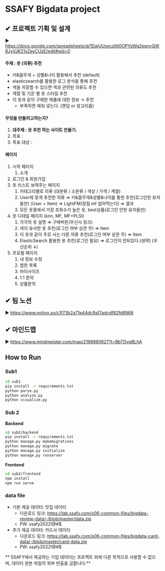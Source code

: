 # SSAFY Bigdata project

## ✔ 프로젝트 기획 및 설계
▶ https://docs.google.com/spreadsheets/d/1DajUUoxczjtIi0OPYsWq2eqnvQW8JyVJK21xZevCUzE/edit#gid=0

#### 주제 : 옷 (의류) 추천

- 키&몸무게 + 성별&나이 활용해서 추천 (default)
- elasticsearch를 활용한 로그 분석을 통해 추천
- 색을 저장할 수 있으면 색과 관련된 의류도 추천
- 계절 및 기온 별 옷 스타일 추천
- 이 옷과 같이 구매한 제품에 대한 정보 → 추천
  - 부족하면 채워 넣는다. (랜덤 or 알고리즘)

#### 무엇을 만들려고하는지?

1. **대주제 : 옷 추천 하는 사이트 만들기.**
2. 목표 :
3. 목표 대상 :

#### 페이지

1. 시작 페이지
   1. 소개
2. 로그인 & 회원가입
3. 옷 리스트 보여주는 페이지
   1. 카테고리별로 의류 (대분류 / 소분류 / 색상 / 가격 / 계절)
   2. User에 맞게 추천한 의류 ⇒ 키&몸무게&성별&나이를 통한 추천(로그인한 유저들만) (User + Item) ⇒ LightFM(장점 mf 씹어먹는다) ⇒ 결과
   3. 모든 옷중에서 가장 조회수가 높은 옷, best상품(로그인 안한 유저들만)
4. 옷 디테일 페이지 (knn, MF, MF+PLSI)
   1. 각각의 옷 설명 ⇒ 구매버튼(무신사 링크)
   2. 색이 유사한 옷 추천(로그인 여부 상관 무) ⇒ Item
   3. 이 옷과 같이 주로 사는 다른 의류 추천(로그인 여부 상관 무) ⇒ Item
   4. ElasticSearch 활용한 옷 추천(로그인 필요) ⇒ 로그인이 안되있다.(생략) (우선순위 ↓)
5. 프로필 페이지
   1. 내 정보 수정
   2. 찜한 목록
   3. 마이사이즈
   4. 1:1 문의
   5. 상품문의



## ✔ 팀 노션

▶  https://www.notion.so/c1f73b2a71e44dc9a17adcdf82fd8968



## ✔ 마인드맵

▶  https://www.mindmeister.com/map/2198880827?t=BbTDvqBLhA



## How to Run

### Sub1

```sh
cd sub1
pip install -r requirements.txt
python parse.py
python analyze.py
python visualize.py
```

### Sub 2

**Backend**

```sh
cd sub2/backend
pip install -r requirements.txt
python manage.py makemigrations
python manage.py migrate
python manage.py initialize
python manage.py runserver
```

**Frontend**

```sh
cd sub2/frontend
npm install
npm run serve
```

### data file
  * 기본 제공 데이터: 맛집 데이터
    - 다운로드 링크: https://lab.ssafy.com/s06-common-files/bigdata-review-data/-/blob/master/data.zip
    - PW: ssafy2022!@#$
  * 추가 제공 데이터: 카드사 데이터
    - 다운로드 링크: https://lab.ssafy.com/s06-common-files/bigdata-card-data/-/blob/master/card-data.zip
    - PW: ssafy2022!@#$

** SSAFY에서 제공하는 기업 데이터는 프로젝트 외에 다른 목적으로 사용할 수 없으며, 데이터 원본 파일의 외부 반출을 금합니다.**

